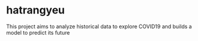 # hatrangyeu
This project aims to analyze historical data to explore COVID19 and builds a model to predict its future
